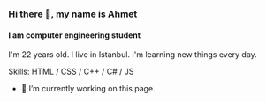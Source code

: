 ### Hi there 👋, my name is Ahmet
#### I am computer engineering student 

I'm 22 years old. I live in Istanbul. I'm learning new things every day.

Skills: HTML / CSS / C++ / C# / JS

- 🔭 I’m currently working on this page. 





